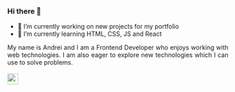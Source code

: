 ### Hi there 👋

- 🔭 I’m currently working on new projects for my portfolio
- 🌱 I’m currently learning HTML, CSS, JS and React

<div align="justify">
    My name is Andrei and I am a Frontend Developer who enjoys working with web technologies. I am also eager to explore new technologies which I can use to solve problems.
</div>

<br/>
<a href="mailto:jshadymail@gmail.com"><img src="https://img.shields.io/badge/Gmail-D14836?style=for-the-badge&logo=gmail&logoColor=white" height=25></a>
